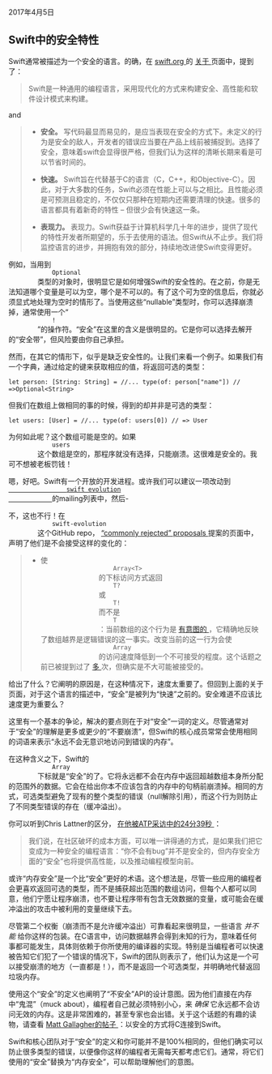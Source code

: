 <div class="blogpost">
    <div class="post-meta">
        <time datetime="2017-04-05T00:00:00-04:00" itemprop="datePublished" class="timestamp">
            2017年4月5日
        </time>
        <h2 class="post-title" itemprop="name headline">
            Swift中的安全特性
        </h2>
    </div>
    <p>
        Swift通常被描述为一个安全的语言。的确，在
        <a href="https://swift.org/">
            swift.org
        </a>
        的
        <a href="https://swift.org/about/">
            关于
        </a>
        页面中，提到了：
    </p>
    <blockquote>
        <p>
            Swift是一种通用的编程语言，采用现代化的方式来构建安全、高性能和软件设计模式来构建。
        </p>
    </blockquote>
    <p>
        and
    </p>
    <blockquote>
        <ul>
            <li>
                <p>
                    <strong>
                        安全。
                    </strong>
                    写代码最显而易见的，是应当表现在安全的方式下。未定义的行为是安全的敌人，开发者的错误应当要在产品上线前被捕捉到。选择了安全，意味着swift会显得很严格，但我们认为这样的清晰长期来看是可以节省时间的。
                </p>
            </li>
            <li>
                <p>
                    <strong>
                        快速。
                    </strong>
                    Swift旨在代替基于C的语言（C，C++，和Objective-C）。因此，对于大多数的任务，Swift必须在性能上可以与之相比。且性能必须是可预测且稳定的，不仅仅只那种在短期内还需要清理的快速。很多的语言都具有着新奇的特性 – 但很少会有快速这一条。
                </p>
            </li>
            <li>
                <p>
                    <strong>
                        表现力。
                    </strong>
                    表现力。Swift获益于计算机科学几十年的进步，提供了现代的特性开发者所期望的，乐于去使用的语法。但Swift从不止步。我们将监控语言的进步，并拥抱有效的部分，持续地改进使Swift变得更好。
                </p>
            </li>
        </ul>
    </blockquote>
    <p>
        例如，当用到
        <code class="highlighter-rouge">
            Optional
        </code>
        类型的对象时，很明显它是如何增强Swift的安全性的。在之前，你是无法知道哪个变量是可以为空，哪个是不可以的。有了这个可为空的信息后，你就必须显式地处理为空时的情形了。当使用这些“nullable”类型时，你可以选择崩溃掉，通常使用一个“
        <code class="highlighter-rouge">
            !
        </code>        
        ”的操作符。“安全”在这里的含义是很明显的。它是你可以选择去解开的“安全带”，但风险要由你自己承担。
    </p>
    <p>
        然而，在其它的情形下，似乎是缺乏安全性的。让我们来看一个例子。如果我们有一个字典，通过给定的键来获取相应的值，将返回可选的类型：
    </p>
    <pre class="highlight"><code>let person: [String: String] = //... type(of: person["name"]) // =&gt;Optional&lt;String&gt;</code></pre>
    <p>
        但我们在数组上做相同的事的时候，得到的却并非是可选的类型：
    </p>
    <pre class="highlight"><code>let users: [User] = //... type(of: users[0]) // =&gt; User</code></pre>
    <p>
        为何如此呢？这个数组可能是空的。如果
        <code class="highlighter-rouge">
            users
        </code>
        这个数组是空的，那程序就没有选择，只能崩溃。这很难是安全的。我可不想被老板罚钱！
    </p>
    <p>
        嗯，好吧。Swift有一个开放的开发进程。或许我们可以建议一项改动到
        <a href="">
            <code class="highlighter-rouge">
                swift evolution
            </code>
        </a>
        的mailing列表中，然后-
    </p>
    <p>
        不，这也不行！在
        <code class="highlighter-rouge">
            swift-evolution
        </code>
        这个GitHub repo，
        <a href="https://github.com/apple/swift-evolution/blob/master/commonly_proposed.md">
            “commonly rejected” proposals
        </a>
        提案的页面中，声明了他们是不会接受这样的变化的：
    </p>
    <blockquote>
        <ul>
            <li>
                使 
                <code class="highlighter-rouge">
                    Array&lt;T&gt;
                </code>
                的下标访问方式返回
                <code class="highlighter-rouge">
                    T?
                </code>
                或
                <code class="highlighter-rouge">
                    T!
                </code>
                而不是
                <code class="highlighter-rouge">
                    T
                </code>
                ：当前数组的这个行为是
                <a href="https://lists.swift.org/pipermail/swift-evolution/Week-of-Mon-20151214/002446.html">
                    有意图的
                </a>
                ，它精确地反映了数组越界是逻辑错误的这一事实。改变当前的这一行为会使
                <code class="highlighter-rouge">
                    Array
                </code>
                的访问速度降低到一个不可接受的程度。这个话题之前已被提到过了                
                <a href="https://lists.swift.org/pipermail/swift-evolution/Week-of-Mon-20151214/002425.html">
                    多
                </a>
                次，但确实是不大可能被接受的。
            </li>
        </ul>
    </blockquote>
    <p>
        给出了什么？它阐明的原因是，在这种情况下，速度太重要了。但回到上面的关于页面，对于这个语言的描述中，“安全”是被列为“快速”之前的。安全难道不应该比速度更为重要么？
    </p>
    <p>
        这里有一个基本的争论，解决的要点则在于对“安全”一词的定义。尽管通常对于“安全”的理解是更多或更少的“不要崩溃”，但Swift的核心成员常常会使用相同的词语来表示“永远不会无意识地访问到错误的内存”。
    </p>
    <p>
        在这种含义之下，Swift的
        <code class="highlighter-rouge">
            Array
        </code>
        下标就是“安全”的了。它将永远都不会在内存中返回超越数组本身所分配的范围外的数据。它会在给出你本不应该包含的内存中的句柄前崩溃掉。相同的方式，可选类型避免了现有的整个类型的错误（null解除引用），而这个行为则防止了不同类型错误的存在（缓冲溢出）。
    </p>
    <p>
        你可以听到Chris Lattner的区分，
        <a href="https://overcast.fm/+CdTE-_oY/24:37">
            在他被ATP采访中的24分39秒
        </a>
        ：
    </p>
    <blockquote>
        <p>
            我们说，在社区破坏的成本方面，可以唯一讲得通的方式，是如果我们把它变成为一种安全的编程语言：“你不会有bug”并不是安全的，但内存安全方面的“安全”也将提供高性能，以及推动编程模型向前。
        </p>
    </blockquote>
    <p>
        或许“内存安全”是一个比“安全”更好的术语。这个想法是，尽管一些应用的编程者会更喜欢返回可选的类型，而不是捕获超出范围的数组访问，但每个人都可以同意，他们宁愿让程序崩溃，也不要让程序带有包含无效数据的变量，或可能会在缓冲溢出的攻击中被利用的变量继续下去。
    </p>
    <p>
        尽管第二个权衡（崩溃而不是允许缓冲溢出）可靠看起来很明显，一些语言
        <em>
            并不能
        </em>
        给你这样的包装。在C语言中，访问数据越界会得到未知的行为，意味着任何事都可能发生，具体则依赖于你所使用的编译器的实现。特别是当编程者可以快速被告知它们犯了一个错误的情况下，Swift的团队则表示了，他们认为这是一个可以接受崩溃的地方（一直都是！），而不是返回一个可选类型，并明确地代替返回垃圾内存。
    </p>
    <p>
        使用这个“安全”的定义也阐明了“不安全”API的设计意图。因为他们直接在内存中“鬼混”（muck about），编程者自己就必须特别小心，来
        <em>
            确保
        </em>
        它永远都不会访问无效的内存。这是非常困难的，甚至专家也会出错。关于这个话题的有趣的读物，请查看
        <a href="https://www.cocoawithlove.com/blog/2016/02/16/use_it_or_lose_it_why_safe_c_is_sometimes_unsafe_swift.html">
            Matt Gallagher的帖子
        </a>
        ：以安全的方式将C连接到Swift。
    </p>
    <p>
        Swift和核心团队对于“安全”的定义和你可能并不是100%相同的，但他们确实可以防止很多类型的错误，以便像你这样的编程者无需每天都考虑它们。通常，将它们使用的“安全”替换为“内存安全”，可以帮助理解他们的意图。
    </p>
</div>